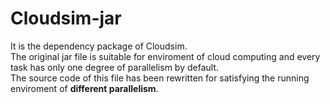 # Cloudsim-jar
It is the dependency package of Cloudsim.   
The original jar file is suitable for enviroment of cloud computing and every task has only one degree of parallelism by default.  
The source code of this file has been rewritten for satisfying the running enviroment of **different parallelism**. 
